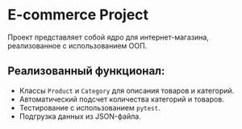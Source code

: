 # E-commerce Project

Проект представляет собой ядро для интернет-магазина, реализованное с использованием ООП.

## Реализованный функционал:
- Классы `Product` и `Category` для описания товаров и категорий.
- Автоматический подсчет количества категорий и товаров.
- Тестирование с использованием `pytest`.
- Подгрузка данных из JSON-файла.
